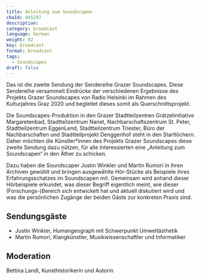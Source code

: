 ```yaml
---
title: Anleitung zum Soundscapen
cbaId: 445297
description: 
category: broadcast
language: German
weight: 02
key: broadcast
format: broadcast
tags:
  - Soundscapes
draft: false
---
```


Das ist die zweite Sendung der Sendereihe Grazer Soundscapes. Diese Sendereihe versammelt Eindrücke der verschiedenen Ergebnisse des Projekts Grazer Soundscapes von Radio Helsinki im Rahmen des Kulturjahres Graz 2020 und begleitet dieses somit als Querschnittsprojekt.

Die Soundscapes-Produktion in den Grazer Stadtteilzentren Grätzelinitiative Margaretenbad, Stadtteilzentrum Nanet, Nachbarschaftszentrum St. Peter, Stadtteilzentrum EggenLend, Stadtteilzentrum Triester, Büro der Nachbarschaften und Stadtteilprojekt Denggenhof steht in den Startlöchern. Daher möchten die Künstler*innen des Projekts Grazer Soundscapes diese zweite Sendung dazu nützen, für alle Interessierten eine „Anleitung zum Soundscapen“ in den Äther zu schicken.

Dazu haben die Soundscaper Justin Winkler und Martin Rumori in ihren Archiven gewühlt und bringen ausgewählte Hör-Stücke als Beispiele ihres Erfahrungsschatzes im Soundscapen mit. Gemeinsam wird anhand dieser Hörbeispiele erkundet, was dieser Begriff eigentlich meint, wie dieser (Forschungs-)Bereich sich entwickelt hat und aktuell diskutiert wird und was die persönlichen Zugänge der beiden Gäste zur konkreten Praxis sind.

## Sendungsgäste

* Justin Winkler, Humangeograph mit Schwerpunkt Umweltästhetik
* Martin Rumori, Klangkünstler, Musikwissenschaftler und Informatiker

## Moderation
Bettina Landl, Kunsthistorikerin und Autorin
